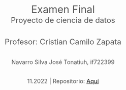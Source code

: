 <center><font color=#555555><font size=6> Examen Final <br>

<center><font color=#555555><font size=5> Proyecto de ciencia de datos </font> <br> <br>
<center><font color=#555555><font size=5> Profesor: Cristian Camilo Zapata </font> <br> <br>
<center><font color=#555555><font size=4> Navarro Silva José Tonatiuh, if722399 </font> <br> <br>
   
<center> <font color= #555555> <font size = 4> 11.2022 </a> | <font color= #555555> <font size = 4> Repositorio: <a href='https://github.com/if722399/Examen_final_DS'>Aquí</a></font>